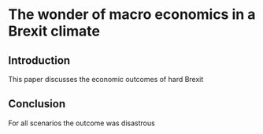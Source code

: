 # The wonder of macro economics in a Brexit climate

## Introduction

This paper discusses the economic outcomes of hard Brexit

## Conclusion

For all scenarios the outcome was disastrous